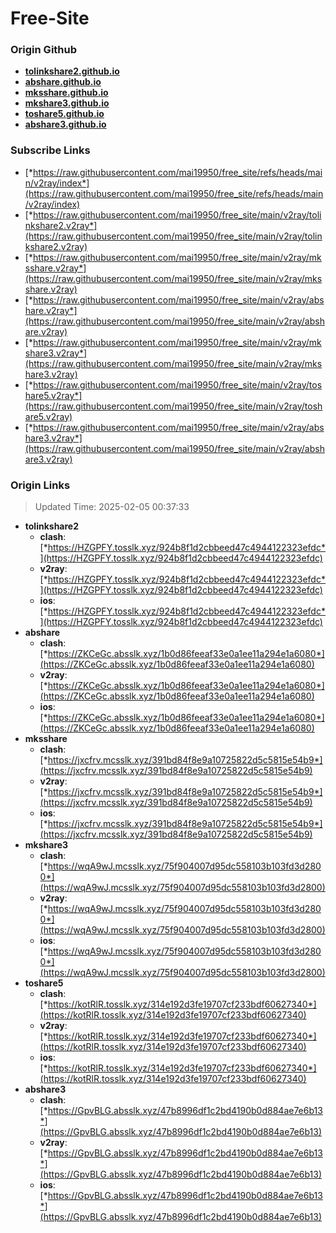 # Free-Site

### Origin Github

- [**tolinkshare2.github.io**](https://github.com/tolinkshare2/tolinkshare2.github.io)
- [**abshare.github.io**](https://github.com/abshare/abshare.github.io)
- [**mksshare.github.io**](https://github.com/mksshare/mksshare.github.io)
- [**mkshare3.github.io**](https://github.com/mkshare3/mkshare3.github.io)
- [**toshare5.github.io**](https://github.com/toshare5/toshare5.github.io)
- [**abshare3.github.io**](https://github.com/abshare3/abshare3.github.io)

### Subscribe Links

- [*https://raw.githubusercontent.com/mai19950/free_site/refs/heads/main/v2ray/index*](https://raw.githubusercontent.com/mai19950/free_site/refs/heads/main/v2ray/index)
- [*https://raw.githubusercontent.com/mai19950/free_site/main/v2ray/tolinkshare2.v2ray*](https://raw.githubusercontent.com/mai19950/free_site/main/v2ray/tolinkshare2.v2ray)
- [*https://raw.githubusercontent.com/mai19950/free_site/main/v2ray/mksshare.v2ray*](https://raw.githubusercontent.com/mai19950/free_site/main/v2ray/mksshare.v2ray)
- [*https://raw.githubusercontent.com/mai19950/free_site/main/v2ray/abshare.v2ray*](https://raw.githubusercontent.com/mai19950/free_site/main/v2ray/abshare.v2ray)
- [*https://raw.githubusercontent.com/mai19950/free_site/main/v2ray/mkshare3.v2ray*](https://raw.githubusercontent.com/mai19950/free_site/main/v2ray/mkshare3.v2ray)
- [*https://raw.githubusercontent.com/mai19950/free_site/main/v2ray/toshare5.v2ray*](https://raw.githubusercontent.com/mai19950/free_site/main/v2ray/toshare5.v2ray)
- [*https://raw.githubusercontent.com/mai19950/free_site/main/v2ray/abshare3.v2ray*](https://raw.githubusercontent.com/mai19950/free_site/main/v2ray/abshare3.v2ray)

### Origin Links

> Updated Time: 2025-02-05 00:37:33

- **tolinkshare2**
  - **clash**: [*https://HZGPFY.tosslk.xyz/924b8f1d2cbbeed47c4944122323efdc*](https://HZGPFY.tosslk.xyz/924b8f1d2cbbeed47c4944122323efdc)
  - **v2ray**: [*https://HZGPFY.tosslk.xyz/924b8f1d2cbbeed47c4944122323efdc*](https://HZGPFY.tosslk.xyz/924b8f1d2cbbeed47c4944122323efdc)
  - **ios**: [*https://HZGPFY.tosslk.xyz/924b8f1d2cbbeed47c4944122323efdc*](https://HZGPFY.tosslk.xyz/924b8f1d2cbbeed47c4944122323efdc)
- **abshare**
  - **clash**: [*https://ZKCeGc.absslk.xyz/1b0d86feeaf33e0a1ee11a294e1a6080*](https://ZKCeGc.absslk.xyz/1b0d86feeaf33e0a1ee11a294e1a6080)
  - **v2ray**: [*https://ZKCeGc.absslk.xyz/1b0d86feeaf33e0a1ee11a294e1a6080*](https://ZKCeGc.absslk.xyz/1b0d86feeaf33e0a1ee11a294e1a6080)
  - **ios**: [*https://ZKCeGc.absslk.xyz/1b0d86feeaf33e0a1ee11a294e1a6080*](https://ZKCeGc.absslk.xyz/1b0d86feeaf33e0a1ee11a294e1a6080)
- **mksshare**
  - **clash**: [*https://jxcfrv.mcsslk.xyz/391bd84f8e9a10725822d5c5815e54b9*](https://jxcfrv.mcsslk.xyz/391bd84f8e9a10725822d5c5815e54b9)
  - **v2ray**: [*https://jxcfrv.mcsslk.xyz/391bd84f8e9a10725822d5c5815e54b9*](https://jxcfrv.mcsslk.xyz/391bd84f8e9a10725822d5c5815e54b9)
  - **ios**: [*https://jxcfrv.mcsslk.xyz/391bd84f8e9a10725822d5c5815e54b9*](https://jxcfrv.mcsslk.xyz/391bd84f8e9a10725822d5c5815e54b9)
- **mkshare3**
  - **clash**: [*https://wqA9wJ.mcsslk.xyz/75f904007d95dc558103b103fd3d2800*](https://wqA9wJ.mcsslk.xyz/75f904007d95dc558103b103fd3d2800)
  - **v2ray**: [*https://wqA9wJ.mcsslk.xyz/75f904007d95dc558103b103fd3d2800*](https://wqA9wJ.mcsslk.xyz/75f904007d95dc558103b103fd3d2800)
  - **ios**: [*https://wqA9wJ.mcsslk.xyz/75f904007d95dc558103b103fd3d2800*](https://wqA9wJ.mcsslk.xyz/75f904007d95dc558103b103fd3d2800)
- **toshare5**
  - **clash**: [*https://kotRlR.tosslk.xyz/314e192d3fe19707cf233bdf60627340*](https://kotRlR.tosslk.xyz/314e192d3fe19707cf233bdf60627340)
  - **v2ray**: [*https://kotRlR.tosslk.xyz/314e192d3fe19707cf233bdf60627340*](https://kotRlR.tosslk.xyz/314e192d3fe19707cf233bdf60627340)
  - **ios**: [*https://kotRlR.tosslk.xyz/314e192d3fe19707cf233bdf60627340*](https://kotRlR.tosslk.xyz/314e192d3fe19707cf233bdf60627340)
- **abshare3**
  - **clash**: [*https://GpvBLG.absslk.xyz/47b8996df1c2bd4190b0d884ae7e6b13*](https://GpvBLG.absslk.xyz/47b8996df1c2bd4190b0d884ae7e6b13)
  - **v2ray**: [*https://GpvBLG.absslk.xyz/47b8996df1c2bd4190b0d884ae7e6b13*](https://GpvBLG.absslk.xyz/47b8996df1c2bd4190b0d884ae7e6b13)
  - **ios**: [*https://GpvBLG.absslk.xyz/47b8996df1c2bd4190b0d884ae7e6b13*](https://GpvBLG.absslk.xyz/47b8996df1c2bd4190b0d884ae7e6b13)
